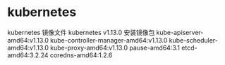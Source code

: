 # kubernetes
kubernetes 镜像文件
kubernetes v1.13.0
安装镜像包
kube-apiserver-amd64:v1.13.0
kube-controller-manager-amd64:v1.13.0
kube-scheduler-amd64:v1.13.0
kube-proxy-amd64:v1.13.0
pause-amd64:3.1
etcd-amd64:3.2.24
coredns-amd64:1.2.6
